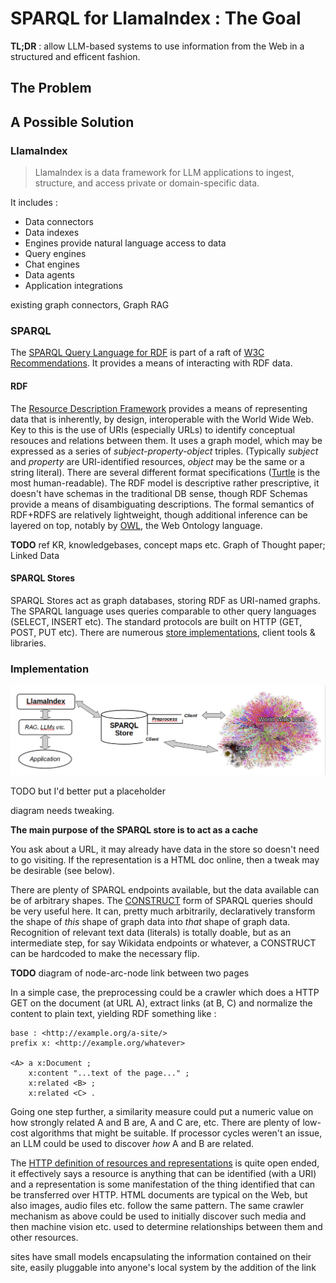 # SPARQL for LlamaIndex : The Goal

**TL;DR** : allow LLM-based systems to use information from the Web in a structured and efficent fashion.

## The Problem

## A Possible Solution

### LlamaIndex

> LlamaIndex is a data framework for LLM applications to ingest, structure, and access private or domain-specific data.

It includes :

- Data connectors
- Data indexes
- Engines provide natural language access to data
- Query engines
- Chat engines
- Data agents
- Application integrations

existing graph connectors, Graph RAG

### SPARQL

The [SPARQL Query Language for RDF](https://www.w3.org/TR/sparql11-overview/) is part of a raft of [W3C Recommendations](https://www.w3.org/TR/sparql11-overview/). It provides a means of interacting with RDF data.

#### RDF

The [Resource Description Framework](https://www.w3.org/TR/rdf11-primer/) provides a means of representing data that is inherently, by design, interoperable with the World Wide Web. Key to this is the use of URIs (especially URLs) to identify conceptual resouces and relations between them. It uses a graph model, which may be expressed as a series of _subject-property-object_ triples. (Typically _subject_ and _property_ are URI-identified resources, _object_ may be the same or a string literal). There are several different format specifications ([Turtle](http://www.w3.org/TR/2014/REC-turtle-20140225/) is the most human-readable). The RDF model is descriptive rather prescriptive, it doesn't have schemas in the traditional DB sense, though RDF Schemas provide a means of disambiguating descriptions. The formal semantics of RDF+RDFS are relatively lightweight, though additional inference can be layered on top, notably by [OWL](https://www.w3.org/TR/owl2-overview/), the Web Ontology language.

**TODO** ref KR, knowledgebases, concept maps etc. Graph of Thought paper; Linked Data

#### SPARQL Stores

SPARQL Stores act as graph databases, storing RDF as URI-named graphs. The SPARQL language uses queries comparable to other query languages (SELECT, INSERT etc).
The standard protocols are built on HTTP (GET, POST, PUT etc). There are numerous [store implementations](https://github.com/RDFLib/sparqlwrapper#sparql-endpoint-implementations), client tools & libraries.

### Implementation

![Goal Block Diagram](images/goal.png)

TODO but I'd better put a placeholder

diagram needs tweaking.

**The main purpose of the SPARQL store is to act as a cache**

You ask about a URL, it may already have data in the store so doesn't need to go visiting. If the representation is a HTML doc online, then a tweak may be desirable (see below).

There are plenty of SPARQL endpoints available, but the data available can be of arbitrary shapes. The [CONSTRUCT](https://www.w3.org/TR/2013/REC-sparql11-query-20130321/#construct) form of SPARQL queries should be very useful here. It can, pretty much arbitrarily, declaratively transform the shape of _this_ shape of graph data into _that_ shape of graph data. Recognition of relevant text data (literals) is totally doable, but as an intermediate step, for say Wikidata endpoints or whatever, a CONSTRUCT can be hardcoded to make the necessary flip.

**TODO** diagram of node-arc-node link between two pages

In a simple case, the preprocessing could be a crawler which does a HTTP GET on the document (at URL A), extract links (at B, C) and normalize the content to plain text, yielding RDF something like :

```
base : <http://example.org/a-site/>
prefix x: <http://example.org/whatever>

<A> a x:Document ;
    x:content "...text of the page..." ;
    x:related <B> ;
    x:related <C> .
```

Going one step further, a similarity measure could put a numeric value on how strongly related A and B are, A and C are, etc. There are plenty of low-cost algorithms that might be suitable. If processor cycles weren't an issue, an LLM could be used to discover _how_ A and B are related.

The [HTTP definition of resources and representations](https://www.rfc-editor.org/rfc/rfc9110.html#resources) is quite open ended, it effectively says a resource is anything that can be identified (with a URI) and a representation is some manifestation of the thing identified that can be transferred over HTTP. HTML documents are typical on the Web, but also images, audio files etc. follow the same pattern. The same crawler mechanism as above could be used to initially discover such media and then machine vision etc. used to determine relationships between them and other resources.

sites have small models encapsulating the information contained on their site, easily pluggable into anyone's local system by the addition of the link
